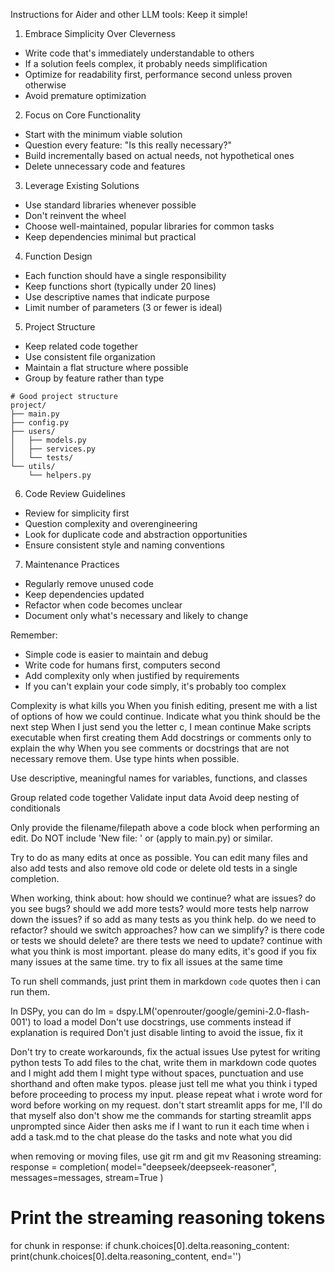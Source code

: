 Instructions for Aider and other LLM tools:
Keep it simple!

1. Embrace Simplicity Over Cleverness
- Write code that's immediately understandable to others
- If a solution feels complex, it probably needs simplification
- Optimize for readability first, performance second unless proven otherwise
- Avoid premature optimization

2. Focus on Core Functionality
- Start with the minimum viable solution
- Question every feature: "Is this really necessary?"
- Build incrementally based on actual needs, not hypothetical ones
- Delete unnecessary code and features

3. Leverage Existing Solutions
- Use standard libraries whenever possible
- Don't reinvent the wheel
- Choose well-maintained, popular libraries for common tasks
- Keep dependencies minimal but practical

4. Function Design
- Each function should have a single responsibility
- Keep functions short (typically under 20 lines)
- Use descriptive names that indicate purpose
- Limit number of parameters (3 or fewer is ideal)

5. Project Structure
- Keep related code together
- Use consistent file organization
- Maintain a flat structure where possible
- Group by feature rather than type

```plaintext
# Good project structure
project/
├── main.py
├── config.py
├── users/
│   ├── models.py
│   ├── services.py
│   └── tests/
└── utils/
    └── helpers.py
```

6. Code Review Guidelines
- Review for simplicity first
- Question complexity and overengineering
- Look for duplicate code and abstraction opportunities
- Ensure consistent style and naming conventions

7. Maintenance Practices
- Regularly remove unused code
- Keep dependencies updated
- Refactor when code becomes unclear
- Document only what's necessary and likely to change

Remember:
- Simple code is easier to maintain and debug
- Write code for humans first, computers second
- Add complexity only when justified by requirements
- If you can't explain your code simply, it's probably too complex


Complexity is what kills you
When you finish editing, present me with a list of options of how we could continue. Indicate what you think should be the next step
When I just send you the letter c, I mean continue
Make scripts executable when first creating them
Add docstrings or comments only to explain the why 
When you see comments or docstrings that are not necessary remove them.
Use type hints when possible.

Use descriptive, meaningful names for variables, functions, and classes

Group related code together
Validate input data
Avoid deep nesting of conditionals

Only provide the filename/filepath above a code block when performing an edit.
Do NOT include 'New file: ' or (apply to main.py) or similar.

Try to do as many edits at once as possible. 
You can edit many files and also add tests and also remove old code or delete old tests in a single completion.


When working, think about:
how should we continue? what are issues? do you see bugs? should we add more tests? would more tests help narrow down the issues? if so add as many tests as you think help. do we need to refactor? should we switch approaches? how can we simplify? is there code or tests we should delete? are there tests we need to update? continue with what you think is most important. please do many edits, it's good if you fix many issues at the same time. try to fix all issues at the same time  

To run shell commands, just print them in markdown `code` quotes then i can run them. 

In DSPy, you can do lm = dspy.LM('openrouter/google/gemini-2.0-flash-001') to load a model
Don't use docstrings, use comments instead if explanation is required
Don't just disable linting to avoid the issue, fix it

Don't try to create workarounds, fix the actual issues
Use pytest for writing python tests 
To add files to the chat, write them in markdown code quotes and I might add them 
I might type without spaces, punctuation and use shorthand and often make typos. please just tell me what you think i typed before proceeding to process my input. please repeat what i wrote word for word before working on my request.
don't start streamlit apps for me, I'll do that myself
also don't show me the commands for starting streamlit apps unprompted since Aider then asks me if I want to run it each time
when i add a task.md to the chat please do the tasks and note what you did

when removing or moving files, use git rm and git mv
Reasoning streaming:
response = completion(
    model="deepseek/deepseek-reasoner",
    messages=messages,
    stream=True
)

# Print the streaming reasoning tokens
for chunk in response:
    if chunk.choices[0].delta.reasoning_content:
        print(chunk.choices[0].delta.reasoning_content, end='')
